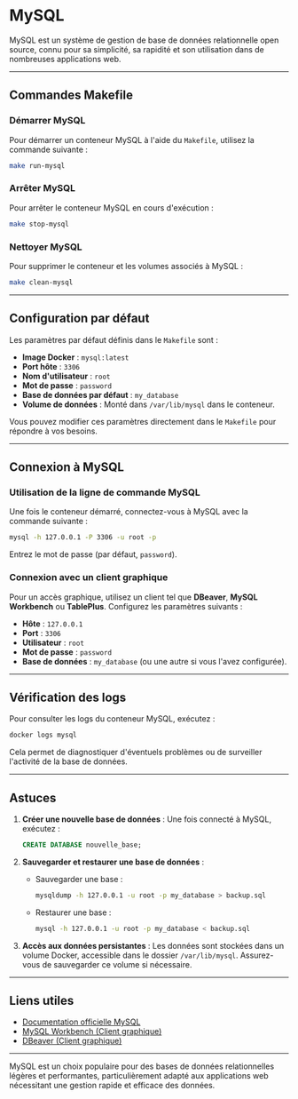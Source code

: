 # MySQL

MySQL est un système de gestion de base de données relationnelle open source, connu pour sa simplicité, sa rapidité et son utilisation dans de nombreuses applications web.

---

## Commandes Makefile

### Démarrer MySQL
Pour démarrer un conteneur MySQL à l'aide du `Makefile`, utilisez la commande suivante :
```bash
make run-mysql
```

### Arrêter MySQL
Pour arrêter le conteneur MySQL en cours d'exécution :
```bash
make stop-mysql
```

### Nettoyer MySQL
Pour supprimer le conteneur et les volumes associés à MySQL :
```bash
make clean-mysql
```

---

## Configuration par défaut

Les paramètres par défaut définis dans le `Makefile` sont :

- **Image Docker** : `mysql:latest`
- **Port hôte** : `3306`
- **Nom d'utilisateur** : `root`
- **Mot de passe** : `password`
- **Base de données par défaut** : `my_database`
- **Volume de données** : Monté dans `/var/lib/mysql` dans le conteneur.

Vous pouvez modifier ces paramètres directement dans le `Makefile` pour répondre à vos besoins.

---

## Connexion à MySQL

### Utilisation de la ligne de commande MySQL
Une fois le conteneur démarré, connectez-vous à MySQL avec la commande suivante :
```bash
mysql -h 127.0.0.1 -P 3306 -u root -p
```
Entrez le mot de passe (par défaut, `password`).

### Connexion avec un client graphique
Pour un accès graphique, utilisez un client tel que **DBeaver**, **MySQL Workbench** ou **TablePlus**. Configurez les paramètres suivants :

- **Hôte** : `127.0.0.1`
- **Port** : `3306`
- **Utilisateur** : `root`
- **Mot de passe** : `password`
- **Base de données** : `my_database` (ou une autre si vous l'avez configurée).

---

## Vérification des logs

Pour consulter les logs du conteneur MySQL, exécutez :
```bash
docker logs mysql
```
Cela permet de diagnostiquer d'éventuels problèmes ou de surveiller l'activité de la base de données.

---

## Astuces

1. **Créer une nouvelle base de données** :
   Une fois connecté à MySQL, exécutez :
   ```sql
   CREATE DATABASE nouvelle_base;
   ```

2. **Sauvegarder et restaurer une base de données** :
   - Sauvegarder une base :
     ```bash
     mysqldump -h 127.0.0.1 -u root -p my_database > backup.sql
     ```
   - Restaurer une base :
     ```bash
     mysql -h 127.0.0.1 -u root -p my_database < backup.sql
     ```

3. **Accès aux données persistantes** :
   Les données sont stockées dans un volume Docker, accessible dans le dossier `/var/lib/mysql`. Assurez-vous de sauvegarder ce volume si nécessaire.

---

## Liens utiles

- [Documentation officielle MySQL](https://dev.mysql.com/doc/)
- [MySQL Workbench (Client graphique)](https://dev.mysql.com/downloads/workbench/)
- [DBeaver (Client graphique)](https://dbeaver.io/)

---

MySQL est un choix populaire pour des bases de données relationnelles légères et performantes, particulièrement adapté aux applications web nécessitant une gestion rapide et efficace des données.